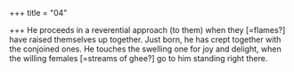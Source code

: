 +++
title = "04"

+++
He proceeds in a reverential approach (to them) when they [=flames?]  have raised themselves up together. Just born, he has crept together
with the conjoined ones.
He touches the swelling one for joy and delight, when the willing females  [=streams of ghee?] go to him standing right there.